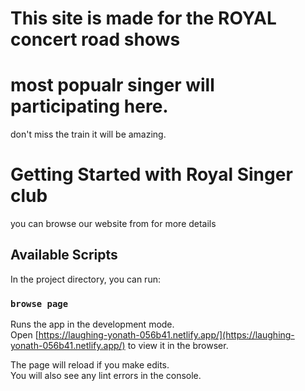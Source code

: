 # This site is made for the ROYAL concert road shows


# most popualr singer will participating here.


don't miss the train it will be amazing. 

# Getting Started with Royal Singer club

 you can browse our website from for more details



## Available Scripts

In the project directory, you can run:

### `browse page `

Runs the app in the development mode.\
Open [https://laughing-yonath-056b41.netlify.app/](https://laughing-yonath-056b41.netlify.app/) to view it in the browser.

The page will reload if you make edits.\
You will also see any lint errors in the console.


